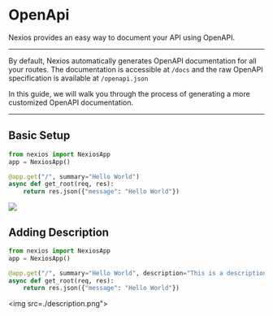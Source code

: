 # OpenApi

Nexios provides an easy way to document your API using OpenAPI.

---
By default, Nexios automatically generates OpenAPI documentation for all your routes. The documentation is accessible at `/docs` and the raw OpenAPI specification is available at `/openapi.json`

In this guide, we will walk you through the process of generating a more customized OpenAPI documentation.

---

##  Basic Setup

```python
from nexios import NexiosApp
app = NexiosApp()

@app.get("/", summary="Hello World")
async def get_root(req, res):
    return res.json({"message": "Hello World"})
```

<img src="./basic-config.png">


## Adding Description

```python
from nexios import NexiosApp
app = NexiosApp()

@app.get("/", summary="Hello World", description="This is a description")
async def get_root(req, res):
    return res.json({"message": "Hello World"})
```

<img src=./description.png">